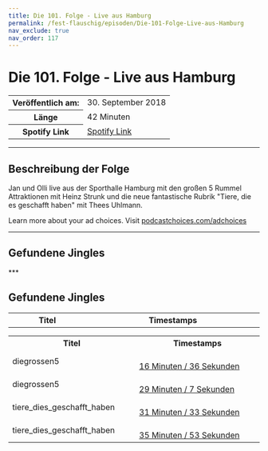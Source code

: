 ```yaml
---
title: Die 101. Folge - Live aus Hamburg
permalink: /fest-flauschig/episoden/Die-101-Folge-Live-aus-Hamburg
nav_exclude: true
nav_order: 117
---
```


# Die 101. Folge - Live aus Hamburg
<table class="resp-table dcf-table dcf-table-responsive dcf-table-bordered dcf-table-striped dcf-w-100%">
                    <tbody>
                        <tr>
                            <th scope="row">Veröffentlich am:</th>
                            <td data-label="Veröffentlich am:">30. September 2018</td>
                        </tr>
                        <tr>
                            <th scope="row">Länge </th>
                            <td data-label="Länge ">42 Minuten</td>
                        </tr><tr>
                                <th scope="row">Spotify Link</th>
                                <td data-label="Spotify Link"><a href="https://open.spotify.com/episode/6mFBnpMTBdTBhAEZ2tPk4F">Spotify Link</a></td>
                            </tr></tbody>
                </table>

***

## Beschreibung der Folge

<div>
Jan und Olli live aus der Sporthalle Hamburg mit den großen 5 Rummel Attraktionen mit Heinz Strunk und die neue fantastische Rubrik "Tiere, die es geschafft haben" mit Thees Uhlmann. <p> </p><p>Learn more about your ad choices. Visit <a href="https://podcastchoices.com/adchoices">podcastchoices.com/adchoices</a></p>  
</div>

***

## Gefundene Jingles

<table style="display: table;">
                                    <tr>
                                        <th class="tableColumnTitle">Titel</th>
                                        <th class="tableColumnTimestamps">Timestamps</th>
                                    </tr>
                                    ***

## Gefundene Jingles

<table style="display: table;">
                                    <tr>
                                        <th class="tableColumnTitle">Titel</th>
                                        <th class="tableColumnTimestamps">Timestamps</th>
                                    </tr>
                                    <tr>
                                <td markdown="span"  class="tableColumnTitle">diegrossen5</td>
                                <td markdown="span" class="tableColumnTimestamps">
                                <br>
                                <a href="https://open.spotify.com/episode/6mFBnpMTBdTBhAEZ2tPk4F?t=996">
                                16 Minuten / 36 Sekunden</a>
                                </td></tr><tr>
                                <td markdown="span"  class="tableColumnTitle">diegrossen5</td>
                                <td markdown="span" class="tableColumnTimestamps">
                                <br>
                                <a href="https://open.spotify.com/episode/6mFBnpMTBdTBhAEZ2tPk4F?t=1747">
                                29 Minuten / 7 Sekunden</a>
                                </td></tr><tr>
                                <td markdown="span"  class="tableColumnTitle">tiere_dies_geschafft_haben</td>
                                <td markdown="span" class="tableColumnTimestamps">
                                <br>
                                <a href="https://open.spotify.com/episode/6mFBnpMTBdTBhAEZ2tPk4F?t=1893">
                                31 Minuten / 33 Sekunden</a>
                                </td></tr><tr>
                                <td markdown="span"  class="tableColumnTitle">tiere_dies_geschafft_haben</td>
                                <td markdown="span" class="tableColumnTimestamps">
                                <br>
                                <a href="https://open.spotify.com/episode/6mFBnpMTBdTBhAEZ2tPk4F?t=2153">
                                35 Minuten / 53 Sekunden</a>
                                </td></tr></table>